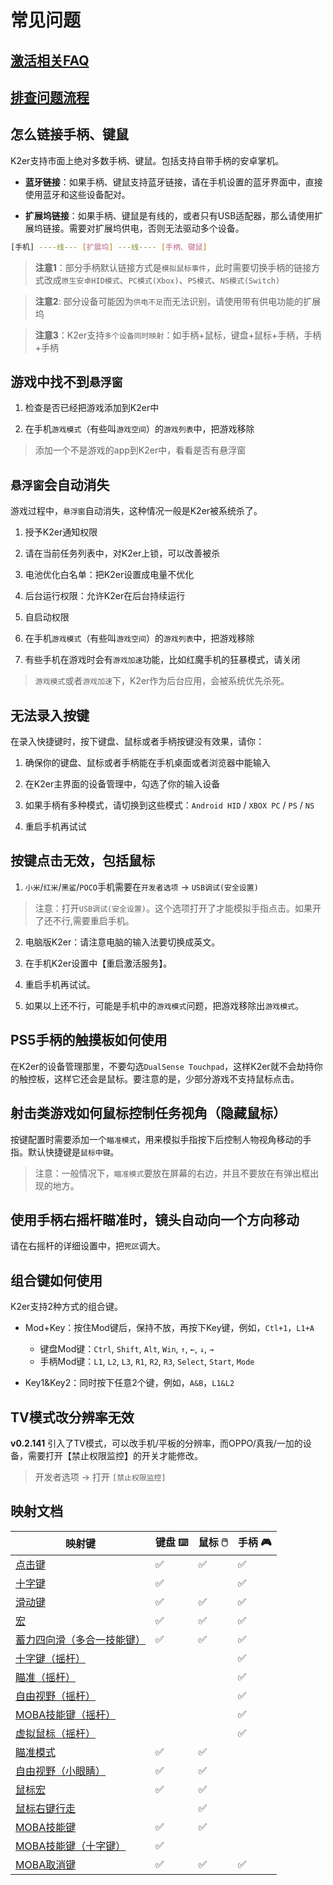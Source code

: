 # 常见问题

## [激活相关FAQ](/activation_zh.md)

## [排查问题流程](https://docs.qq.com/mind/DVmFock1IT1djZ09p)

## 怎么链接手柄、键鼠

K2er支持市面上绝对多数手柄、键鼠。包括支持自带手柄的安卓掌机。

* **蓝牙链接**：如果手柄、键鼠支持蓝牙链接，请在手机设置的蓝牙界面中，直接使用蓝牙和这些设备配对。

* **扩展坞链接**：如果手柄、键鼠是有线的，或者只有USB适配器，那么请使用扩展坞链接。需要对扩展坞供电，否则无法驱动多个设备。

```bash
[手机] ----线--- [扩展坞] ---线---- [手柄、键鼠]
```

> **注意1**：部分手柄默认链接方式是`模拟鼠标事件`，此时需要切换手柄的链接方式改成`原生安卓HID模式`、`PC模式(Xbox)`、`PS模式`、`NS模式(Switch)`

> **注意2**: 部分设备可能因为`供电不足`而无法识别，请使用带有供电功能的扩展坞

> **注意3**：K2er支持`多个设备同时映射`：如手柄+鼠标，键盘+鼠标+手柄，手柄+手柄

## 游戏中找不到`悬浮窗`

1. 检查是否已经把游戏添加到K2er中

2. 在手机`游戏模式`（有些叫`游戏空间`）的`游戏列表`中，把游戏移除

> 添加一个不是游戏的app到K2er中，看看是否有悬浮窗

## `悬浮窗`会自动消失

游戏过程中，`悬浮窗`自动消失，这种情况一般是K2er被系统杀了。

1. 授予K2er通知权限

2. 请在当前任务列表中，对K2er上锁，可以改善被杀

3. 电池优化白名单：把K2er设置成电量不优化

4. 后台运行权限：允许K2er在后台持续运行

5. 自启动权限

6. 在手机`游戏模式`（有些叫`游戏空间`）的`游戏列表`中，把游戏移除

7. 有些手机在游戏时会有`游戏加速`功能，比如红魔手机的狂暴模式，请关闭

> `游戏模式`或者`游戏加速`下，K2er作为后台应用，会被系统优先杀死。

## 无法录入按键

在录入快捷键时，按下键盘、鼠标或者手柄按键没有效果，请你：

1. 确保你的键盘、鼠标或者手柄能在手机桌面或者浏览器中能输入

2. 在K2er主界面的设备管理中，勾选了你的输入设备

3. 如果手柄有多种模式，请切换到这些模式：`Android HID` / `XBOX PC` / `PS` / `NS`

4. 重启手机再试试

## 按键点击无效，包括鼠标

1. `小米`/`红米`/`黑鲨`/`POCO`手机需要在`开发者选项` -> `USB调试(安全设置)`

> 注意：打开`USB调试(安全设置)`。这个选项打开了才能模拟手指点击。如果开了还不行,需要重启手机。

2. 电脑版K2er：请注意电脑的输入法要切换成英文。

3. 在手机K2er设置中【重启激活服务】。

4. 重启手机再试试。

5. 如果以上还不行，可能是手机中的`游戏模式`问题，把游戏移除出`游戏模式`。

## PS5手柄的触摸板如何使用

在K2er的设备管理那里，不要勾选`DualSense Touchpad`，这样K2er就不会劫持你的触控板，这样它还会是鼠标。要注意的是，少部分游戏不支持鼠标点击。

## 射击类游戏如何鼠标控制任务视角（隐藏鼠标）

按键配置时需要添加一个`瞄准模式`，用来模拟手指按下后控制人物视角移动的手指。默认快捷键是`鼠标中键`。

> 注意：一般情况下，`瞄准模式`要放在屏幕的右边，并且不要放在有弹出框出现的地方。

## 使用手柄右摇杆瞄准时，镜头自动向一个方向移动

请在右摇杆的详细设置中，把`死区`调大。

## 组合键如何使用

K2er支持2种方式的组合键。

* Mod+Key：按住Mod键后，保持不放，再按下Key键，例如，`Ctl+1`，`L1+A`
   - 键盘Mod键：`Ctrl`, `Shift`, `Alt`, `Win`, `↑`, `←`, `↓`, `→`
   - 手柄Mod键：`L1`, `L2`, `L3`, `R1`, `R2`, `R3`, `Select`, `Start`, `Mode`
   
* Key1&Key2：同时按下任意2个键，例如，`A&B`，`L1&L2`

## TV模式改分辨率无效 

**v0.2.141** 引入了TV模式，可以改手机/平板的分辨率，而OPPO/真我/一加的设备，需要打开【禁止权限监控】的开关才能修改。

> 开发者选项 -> 打开 `[禁止权限监控]`

## 映射文档

| 映射键            | 键盘 ⌨️ | 鼠标 🖱️ | 手柄 🎮  |
|------------------|---------|---------|---------|
| [点击键](/mappings/tap_zh.md) |     ✅   |     ✅   |   ✅    |
| [十字键](/mappings/dpad_zh.md) | ✅       |         | ✅       |
| [滑动键](/mappings/swipe_zh.md) | ✅      | ✅      | ✅      |
| [宏](/mappings/macro_zh.md) | ✅      | ✅      | ✅      |
| [蓄力四向滑（多合一技能键）](/mappings/fourwayswipe_zh.md) | ✅      | ✅      | ✅      |
| [十字键（摇杆）](/mappings/dpadstick_zh.md) |      |      | ✅      |
| [瞄准（摇杆）](/mappings/camerapanstick_zh.md) |      |      | ✅      |
| [自由视野（摇杆）](/mappings/freelookstick_zh.md) |      |      | ✅      |
| [MOBA技能键（摇杆）](/mappings/mobastick_zh.md) |      |      | ✅      |
| [虚拟鼠标（摇杆）](/mappings/stickmouse_zh.md) |      |      | ✅      |
| [瞄准模式](/mappings/aiming_zh.md) | ✅      | ✅      |       |
| [自由视野（小眼睛）](/mappings/freelook_zh.md) | ✅      | ✅      |       |
| [鼠标宏](/mappings/recoil_zh.md) | ✅      | ✅      |       |
| [鼠标右键行走](/mappings/rightbuttonmove_zh.md) |       | ✅      |       |
| [MOBA技能键](/mappings/moba_zh.md) | ✅      | ✅      |       |
| [MOBA技能键（十字键）](/mappings/mobadpad_zh.md) | ✅      |      |       |
| [MOBA取消键](/mappings/mobacancel_zh.md) | ✅      | ✅      | ✅      |
